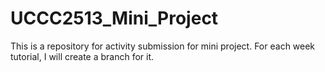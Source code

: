 # UCCC2513_Mini_Project
This is a repository for activity submission for mini project.
For each week tutorial, I will create a branch for it.

